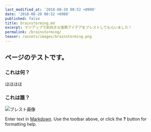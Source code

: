 ```yaml
---
last_modified_at: '2018-08-20 00:52 +0900'
date: '2018-08-20 00:52 +0900'
published: false
title: brainstorming.md
excerpt: マツアップで前向きな復興アイデアをブレストしてもらいました！
permalink: /brainstorming/
teaser: /assets/images/brainstorming.png
---
```

## ページのテストです。

### これは何？

ほほほほ

### これは誰？

![ブレスト画像]({{site.baseurl}}/assets/images/brainstorming.png)

Enter text in [Markdown](http://daringfireball.net/projects/markdown/). Use the toolbar above, or click the **?** button for formatting help.
